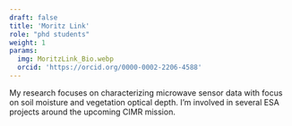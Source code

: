 ```yaml
---
draft: false
title: 'Moritz Link'
role: "phd students"
weight: 1
params:
  img: MoritzLink_Bio.webp
  orcid: 'https://orcid.org/0000-0002-2206-4588'
---
```


My research focuses on characterizing microwave sensor data with focus on soil moisture and vegetation optical depth. I’m involved in several ESA projects around the upcoming CIMR mission.